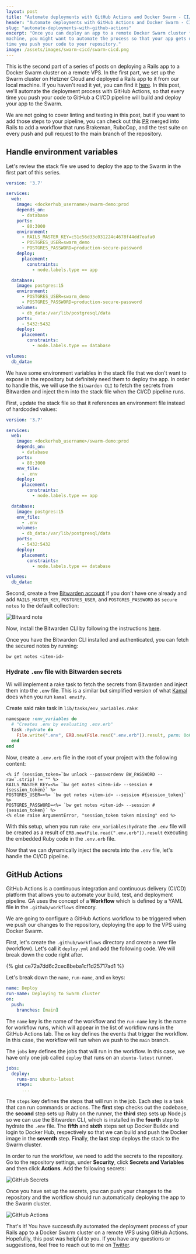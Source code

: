 ```yaml
---
layout: post
title: "Automate deployments with GitHub Actions and Docker Swarm - CI/CD"
header: "Automate deployments with GitHub Actions and Docker Swarm - CI/CD"
slug: "automate-deployments-with-github-actions"
excerpt: "Once you can deploy an app to a remote Docker Swarm cluster from your local
machine, you might want to automate the process so that your app gets deployed every
time you push your code to your repository."
image: /assets/images/swarm-cicd/swarm-cicd.png
---
```


This is the second part of a series of posts on deploying a Rails app to a Docker Swarm
cluster on a remote VPS. In the first part, we set up the Swarm cluster on
Hetzner Cloud and deployed a Rails app to it from our local machine. If you haven't read
it yet, you can find it [here](/deploy-rails-docker-swarm-hetzner). In this post, we'll
automate the  deployment process with GitHub Actions, so that every time you push your
code to GitHub a CI/CD pipeline will build and deploy your app to the Swarm.

We are not going to cover linting and testing in this post, but if you want to add those
steps to your pipeline, you can check out this [PR](https://github.com/rails/rails/pull/50508) merged into Rails to add a workflow
that runs Brakeman, RuboCop, and the test suite on every push and pull request to the
main branch of the repository.

## Handle environment variables

Let's review the stack file we used to deploy the app to the Swarm in the first part of
this series.

```yaml
version: '3.7'

services:
  web:
    image: <dockerhub_username>/swarm-demo:prod
    depends_on:
      - database
    ports:
      - 80:3000
    environment:
      - RAILS_MASTER_KEY=c51c56d33c031224c4678f44dd7eafa0
      - POSTGRES_USER=swarm_demo
      - POSTGRES_PASSWORD=production-secure-password
    deploy:
      placement:
        constraints:
          - node.labels.type == app

  database:
    image: postgres:15
    environment:
      - POSTGRES_USER=swarm_demo
      - POSTGRES_PASSWORD=production-secure-password
    volumes:
      - db_data:/var/lib/postgresql/data
    ports:
      - 5432:5432
    deploy:
      placement:
        constraints:
          - node.labels.type == database

volumes:
  db_data:
```

We have some environment variables in the stack file that we don't want to expose in the
repository but definitely need them to deploy the app. In order to handle this, we will use the
`Bitwarden CLI` to fetch the secrets from Bitwarden and inject them into the stack file when
the CI/CD pipeline runs.

First, update the stack file so that it references an environment file instead of hardcoded values:

```yaml
version: '3.7'

services:
  web:
    image: <dockerhub_username>/swarm-demo:prod
    depends_on:
      - database
    ports:
      - 80:3000
    env_file:
      - .env
    deploy:
      placement:
        constraints:
          - node.labels.type == app

  database:
    image: postgres:15
    env_file:
      - .env
    volumes:
      - db_data:/var/lib/postgresql/data
    ports:
      - 5432:5432
    deploy:
      placement:
        constraints:
          - node.labels.type == database

volumes:
  db_data:
```

Second, create a free [Bitwarden account](https://vault.bitwarden.com/#/register?layout=default)
if you don't have one already and add `RAILS_MASTER_KEY`, `POSTGRES_USER`, and `POSTGRES_PASSWORD`
as `secure notes` to the default collection:

![Bitward note](/assets/images/swarm-cicd/bitwarden-note.png)

Now, install the Bitwarden CLI by following the instructions [here](https://bitwarden.com/help/cli/).

Once you have the Bitwarden CLI installed and authenticated, you can fetch the secured notes by running:

```bash
bw get notes <item-id>
```

### Hydrate `.env` file with Bitwarden secrets

Wi will implement a rake task to fetch the secrets from Bitwarden and inject them into the `.env` file.
This is a similar but simplified version of what [Kamal](https://kamal-deploy.org/docs/configuration)
does when you run `kamal envify`.

Create said rake task in `lib/tasks/env_variables.rake`:

```ruby
namespace :env_variables do
  # "Creates .env by evaluating .env.erb"
  task :hydrate do
    File.write(".env", ERB.new(File.read(".env.erb")).result, perm: 0o600)
  end
end
```

Now, create a `.env.erb` file in the root of your project with the following content:

```erb
<% if (session_token=`bw unlock --passwordenv BW_PASSWORD --raw`.strip) != "" %>
RAILS_MASTER_KEY=<%= `bw get notes <item-id> --session #{session_token}` %>
POSTGRES_USER=<%= `bw get notes <item-id> --session #{session_token}` %>
POSTGRES_PASSWORD=<%= `bw get notes <item-id> --session #{session_token}` %>
<% else raise ArgumentError, "session_token token missing" end %>
```

With this setup, when you run `rake env_variables:hydrate` the `.env` file will be created
as a result of `ERB.new(File.read(".env.erb")).result` executing the embedded Ruby code in the
`.env.erb` file.

Now that we can dynamically inject the secrets into the `.env` file, let's handle the CI/CD pipeline.

## GitHub Actions

GitHub Actions is a continuous integration and continuous delivery (CI/CD) platform
that allows you to automate your build, test, and deployment pipeline. GA uses the
concept of a **Workflow** which is defined by a YAML file in the `.github/workflows` direcory.

We are going to configure a GitHub Actions workflow to be triggered when we push our changes
to the repository, deploying the app to the VPS using Docker Swarm.

First, let's create the `.github/workflows` directory and create a new file (workflow).
Let's call it `deploy.yml` and add the following code. We will break down the code right after.

{% gist ce72a7dd6c2cec8beba1cf1d25717ad1 %}

Let's break down the `name`, `run-name`, and `on` keys:

```yaml
name: Deploy
run-name: Deploying to Swarm cluster
on:
  push:
    branches: [main]
```

The `name` key is the name of the workflow and the `run-name` key is the name for workflow
runs, which will appear in the list of workflow runs in the GitHub Actions tab. The `on` key
defines the events that trigger the workflow. In this case, the workflow will run when we push
to the `main` branch.

The `jobs` key defines the jobs that will run in the workflow. In this case, we have only one
job called `deploy` that runs on an `ubuntu-latest` runner.

```yaml
jobs:
  deploy:
    runs-on: ubuntu-latest
    steps:
      ...
```

The `steps` key defines the steps that will run in the job. Each step is a task that can run
commands or actions. The **first** step checks out the codebase, the **second** step sets up Ruby on the runner,
the **third** step sets up Node.js so we can use the Bitwarden CLI, which is installed in the **fourth** step to
hydrate the `.env` file. The **fifth** and **sixth** steps set up Docker Buildx and login to Docker Hub, respectively so
that we can build and push the Docker image in the **seventh** step. Finally, the **last** step deploys the stack to the
Swarm cluster.

In order to run the workflow, we need to add the secrets to the repository. Go to the repository settings, under **Security**,
click **Secrets and Variables** and then click **Actions**. Add the following secrets:

![GitHub Secrets](/assets/images/swarm-cicd/github-secrets.png)

Once you have set up the secrets, you can push your changes to the repository and the
workflow should run automatically deploying the app to the Swarm cluster.

![GitHub Actions](/assets/images/swarm-cicd/github-actions.png)

That's it! You have successfully automated the deployment process of your Rails app
to a Docker Swarm cluster on a remote VPS using GitHub Actions. Hopefullly, this post was helpful to you.
If you have any questions or suggestions, feel free to reach out to me on [Twitter](https://twitter.com/rmontas).
